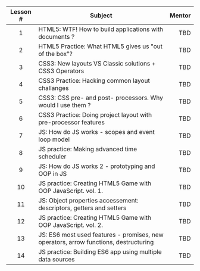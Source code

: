 | Lesson #  |      Subject   |  Mentor |
|:----------:|-------------|------:|
| 1 | HTML5: WTF! How to build applications with documents ? | TBD |
| 2 | HTML5 Practice: What HTML5 gives us "out of the box"? | TBD |
| 3 | CSS3: New layouts VS Classic solutions + CSS3 Operators | TBD |
| 4 | CSS3 Practice: Hacking common layout challanges | TBD |
| 5 | CSS3: CSS pre- and post- processors. Why would I use them ? | TBD |
| 6 | CSS3 Practice: Doing project layout with pre-processor features | TBD |
| 7 | JS: How do JS works - scopes and event loop model | TBD |
| 8 | JS practice: Making advanced time scheduler | TBD |
| 9 | JS: How do JS works 2 - prototyping and OOP in JS | TBD |
| 10 | JS practice: Creating HTML5 Game with OOP JavaScript. vol. 1. | TBD |
| 11 | JS: Object properties accessement: descriptors, getters and setters | TBD |
| 12 | JS practice: Creating HTML5 Game with OOP JavaScript. vol. 2. | TBD |
| 13 | JS: ES6 most used features - promises, new operators, arrow functions, destructuring | TBD |
| 14 | JS practice: Building ES6 app using multiple data sources | TBD |
